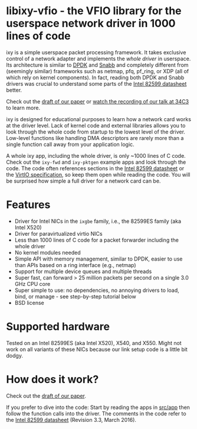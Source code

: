 # libixy-vfio - the VFIO library for the userspace network driver in 1000 lines of code

ixy is a simple userspace packet processing framework.
It takes exclusive control of a network adapter and implements the *whole driver* in userspace.
Its architecture is similar to [DPDK](http://dpdk.org/) and [Snabb](http://snabb.co) and completely different from (seemingly similar) frameworks such as netmap, pfq, pf_ring, or XDP (all of which rely on kernel components).
In fact, reading both DPDK and Snabb drivers was crucial to understand some parts of the [Intel 82599 datasheet](https://www.intel.com/content/dam/www/public/us/en/documents/datasheets/82599-10-gbe-controller-datasheet.pdf) better.

Check out the [draft of our paper](https://www.net.in.tum.de/fileadmin/bibtex/publications/papers/ixy_paper_draft2.pdf) or [watch the recording of our talk at 34C3](https://media.ccc.de/v/34c3-9159-demystifying_network_cards) to learn more.

ixy is designed for educational purposes to learn how a network card works at the driver level.
Lack of kernel code and external libraries allows you to look through the whole code from startup to the lowest level of the driver.
Low-level functions like handling DMA descriptors are rarely more than a single function call away from your application logic.

A whole ixy app, including the whole driver, is only ~1000 lines of C code.
Check out the `ixy-fwd` and `ixy-pktgen` example apps and look through the code.
The code often references sections in the [Intel 82599 datasheet](https://www.intel.com/content/dam/www/public/us/en/documents/datasheets/82599-10-gbe-controller-datasheet.pdf) or the [VirtIO specification](http://docs.oasis-open.org/virtio/virtio/v1.0/virtio-v1.0.pdf), so keep them open while reading the code.
You will be surprised how simple a full driver for a network card can be.



# Features
* Driver for Intel NICs in the `ixgbe` family, i.e., the 82599ES family (aka Intel X520)
* Driver for paravirtualized virtio NICs
* Less than 1000 lines of C code for a packet forwarder including the whole driver
* No kernel modules needed
* Simple API with memory management, similar to DPDK, easier to use than APIs based on a ring interface (e.g., netmap)
* Support for multiple device queues and multiple threads
* Super fast, can forward > 25 million packets per second on a single 3.0 GHz CPU core
* Super simple to use: no dependencies, no annoying drivers to load, bind, or manage - see step-by-step tutorial below
* BSD license

# Supported hardware
Tested on an Intel 82599ES (aka Intel X520), X540, and X550. Might not work on all variants of these NICs because our link setup code is a little bit dodgy.

# How does it work?
Check out the [draft of our paper](https://www.net.in.tum.de/fileadmin/bibtex/publications/papers/ixy_paper_draft2.pdf).

If you prefer to dive into the code: Start by reading the apps in [src/app](https://github.com/emmericp/ixy/tree/master/src/app) then follow the function calls into the driver. The comments in the code refer to the [Intel 82599 datasheet](https://www.intel.com/content/dam/www/public/us/en/documents/datasheets/82599-10-gbe-controller-datasheet.pdf) (Revision 3.3, March 2016).

